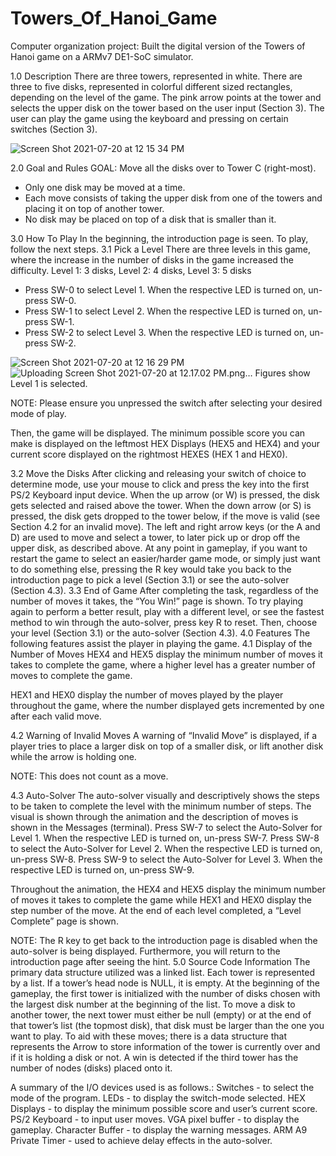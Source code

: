 # Towers_Of_Hanoi_Game
Computer organization project: Built the digital version of the Towers of Hanoi game on a ARMv7 DE1-SoC simulator.

1.0 Description
There are three towers, represented in white. There are three to five disks, represented in colorful different sized rectangles, depending on the level of the game. The pink arrow points at the tower and selects the upper disk on the tower based on the user input  (Section 3). The user can play the game using the keyboard and pressing on certain switches (Section 3).

![Screen Shot 2021-07-20 at 12 15 34 PM](https://user-images.githubusercontent.com/67078190/126359180-aec3b95b-4ddb-4b62-b513-d2190704f4c4.png)


2.0 Goal and Rules
GOAL: Move all the disks over to Tower C (right-most).

- Only one disk may be moved at a time.
- Each move consists of taking the upper disk from one of the towers and placing it on top of another tower.
- No disk may be placed on top of a disk that is smaller than it.




3.0 How To Play
In the beginning, the introduction page is seen. To play, follow the next steps.
3.1 Pick a Level
There are three levels in this game, where the increase in the number of disks in the game increased the difficulty.
Level 1: 3 disks,	Level 2: 4 disks,	Level 3: 5 disks
- Press SW-0 to select Level 1. When the respective LED is turned on, un-press SW-0.
- Press SW-1 to select Level 2. When the respective LED is turned on, un-press SW-1.
- Press SW-2 to select Level 3. When the respective LED is turned on, un-press SW-2.

![Screen Shot 2021-07-20 at 12 16 29 PM](https://user-images.githubusercontent.com/67078190/126359320-420bd0c0-ee97-4f99-822d-b40218130433.png)
                                   ![Uploading Screen Shot 2021-07-20 at 12.17.02 PM.png…]()
Figures show Level 1 is selected.

NOTE: Please ensure you unpressed the switch after selecting your desired mode of play.

Then, the game will be displayed.
The minimum possible score you can make is displayed on the leftmost HEX Displays (HEX5 and HEX4) and your current score displayed on the rightmost HEXES (HEX 1 and HEX0).

3.2 Move the Disks
After clicking and releasing your switch of choice to determine mode, use your mouse to click and press the key into the first PS/2 Keyboard input device.
When the up arrow (or W) is pressed, the disk gets selected and raised above the tower.
When the down arrow (or S) is pressed, the disk gets dropped to the tower below, if the move is valid (see Section 4.2 for an invalid move).
The left and right arrow keys (or the A and D) are used to move and select a tower, to later pick up or drop off the upper disk, as described above.
At any point in gameplay, if you want to restart the game to select an easier/harder game mode, or simply just want to do something else, pressing the R key would take you back to the introduction page to pick a level (Section 3.1) or see the auto-solver (Section 4.3).
3.3 End of Game
After completing the task, regardless of the number of moves it takes, the “You Win!” page is shown. To try playing again to perform a better result, play with a different level, or see the fastest method to win through the auto-solver, press key R to reset. Then, choose your level (Section 3.1) or the auto-solver (Section 4.3).
4.0 Features
The following features assist the player in playing the game.
4.1 Display of the Number of Moves
HEX4 and HEX5 display the minimum number of moves it takes to complete the game, where a higher level has a greater number of moves to complete the game.

HEX1 and HEX0 display the number of moves played by the player throughout the game, where the number displayed gets incremented by one after each valid move.


4.2 Warning of Invalid Moves
A warning of “Invalid Move” is displayed, if a player tries to place a larger disk on top of a smaller disk, or lift another disk while the arrow is holding one. 

NOTE: This does not count as a move.


4.3 Auto-Solver
The auto-solver visually and descriptively shows the steps to be taken to complete the level with the minimum number of steps. The visual is shown through the animation and the description of moves is shown in the Messages (terminal).
Press SW-7 to select the Auto-Solver for Level 1. When the respective LED is turned on, un-press SW-7.
Press SW-8 to select the Auto-Solver for Level 2. When the respective LED is turned on, un-press SW-8.
Press SW-9 to select the Auto-Solver for Level 3. When the respective LED is turned on, un-press SW-9. 

Throughout the animation, the HEX4 and HEX5 display the minimum number of moves it takes to complete the game while HEX1 and HEX0 display the step number of the move. At the end of each level completed, a “Level Complete” page is shown.

NOTE: The R key to get back to the introduction page is disabled when the auto-solver is being displayed. Furthermore, you will return to the introduction page after seeing the hint.
5.0 Source Code Information
The primary data structure utilized was a linked list. Each tower is represented by a list. If a tower’s head node is NULL, it is empty. At the beginning of the gameplay, the first tower is initialized with the number of disks chosen with the largest disk number at the beginning of the list. To move a disk to another tower, the next tower must either be null (empty) or at the end of that tower’s list (the topmost disk), that disk must be larger than the one you want to play. To aid with these moves; there is a data structure that represents the Arrow to store information of the tower is currently over and if it is holding a disk or not. A win is detected if the third tower has the number of nodes (disks) placed onto it. 

A summary of the I/O devices used is as follows.:
Switches - to select the mode of the program.
LEDs - to display the switch-mode selected.
HEX Displays - to display the minimum possible score and user’s current score.
PS/2 Keyboard - to input user moves.
VGA pixel buffer - to display the gameplay.
Character Buffer - to display the warning messages.
ARM A9 Private Timer - used to achieve delay effects in the auto-solver.

